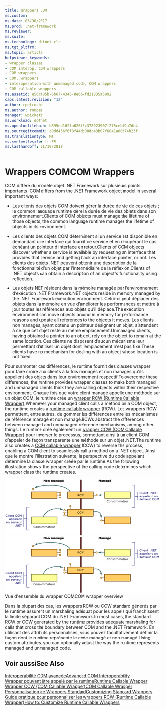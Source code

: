 ```yaml
---
title: Wrappers COM
ms.custom: 
ms.date: 03/30/2017
ms.prod: .net-framework
ms.reviewer: 
ms.suite: 
ms.technology: dotnet-clr
ms.tgt_pltfrm: 
ms.topic: article
helpviewer_keywords:
- wrapper classes
- COM interop, COM wrappers
- COM wrappers
- COM, wrappers
- interoperation with unmanaged code, COM wrappers
- COM callable wrappers
ms.assetid: e56c485b-6b67-4345-8e66-fd21835a6092
caps.latest.revision: "12"
author: rpetrusha
ms.author: ronpet
manager: wpickett
ms.workload: dotnet
ms.openlocfilehash: b899ed162fa626f8c378923907f275cebf9a7db4
ms.sourcegitcommit: c0dd436f6f8f44dc80dc43b07f6841a00b74b23f
ms.translationtype: MT
ms.contentlocale: fr-FR
ms.lasthandoff: 01/19/2018
---
```

# <a name="com-wrappers"></a><span data-ttu-id="d067c-102">Wrappers COM</span><span class="sxs-lookup"><span data-stu-id="d067c-102">COM Wrappers</span></span>
<span data-ttu-id="d067c-103">COM diffère du modèle objet .NET Framework sur plusieurs points importants :</span><span class="sxs-lookup"><span data-stu-id="d067c-103">COM differs from the .NET Framework object model in several important ways:</span></span>  
  
-   <span data-ttu-id="d067c-104">Les clients des objets COM doivent gérer la durée de vie de ces objets ; le common language runtime gère la durée de vie des objets dans son environnement.</span><span class="sxs-lookup"><span data-stu-id="d067c-104">Clients of COM objects must manage the lifetime of those objects; the common language runtime manages the lifetime of objects in its environment.</span></span>  
  
-   <span data-ttu-id="d067c-105">Les clients des objets COM déterminent si un service est disponible en demandant une interface qui fournit ce service et en récupérant le cas échéant un pointeur d’interface en retour.</span><span class="sxs-lookup"><span data-stu-id="d067c-105">Clients of COM objects discover whether a service is available by requesting an interface that provides that service and getting back an interface pointer, or not.</span></span> <span data-ttu-id="d067c-106">Les clients des objets .NET peuvent obtenir une description de la fonctionnalité d’un objet par l’intermédiaire de la réflexion.</span><span class="sxs-lookup"><span data-stu-id="d067c-106">Clients of .NET objects can obtain a description of an object's functionality using reflection.</span></span>  
  
-   <span data-ttu-id="d067c-107">Les objets NET résident dans la mémoire managée par l’environnement d’exécution .NET Framework.</span><span class="sxs-lookup"><span data-stu-id="d067c-107">NET objects reside in memory managed by the .NET Framework execution environment.</span></span> <span data-ttu-id="d067c-108">Celui-ci peut déplacer des objets dans la mémoire en vue d’améliorer les performances et mettre à jour toutes les références aux objets qu’il déplace.</span><span class="sxs-lookup"><span data-stu-id="d067c-108">The execution environment can move objects around in memory for performance reasons and update all references to the objects it moves.</span></span> <span data-ttu-id="d067c-109">Les clients non managés, ayant obtenu un pointeur désignant un objet, s’attendent à ce que cet objet reste au même emplacement.</span><span class="sxs-lookup"><span data-stu-id="d067c-109">Unmanaged clients, having obtained a pointer to an object, rely on the object to remain at the same location.</span></span> <span data-ttu-id="d067c-110">Ces clients ne disposent d’aucun mécanisme leur permettant d’utiliser un objet dont l’emplacement n’est pas fixe.</span><span class="sxs-lookup"><span data-stu-id="d067c-110">These clients have no mechanism for dealing with an object whose location is not fixed.</span></span>  
  
 <span data-ttu-id="d067c-111">Pour surmonter ces différences, le runtime fournit des classes wrapper pour faire croire aux clients à la fois managés et non managés qu’ils appellent des objets dans leur environnement respectif.</span><span class="sxs-lookup"><span data-stu-id="d067c-111">To overcome these differences, the runtime provides wrapper classes to make both managed and unmanaged clients think they are calling objects within their respective environment.</span></span> <span data-ttu-id="d067c-112">Chaque fois que votre client managé appelle une méthode sur un objet COM, le runtime crée un [wrapper RCW (Runtime Callable Wrapper)](../../../docs/framework/interop/runtime-callable-wrapper.md).</span><span class="sxs-lookup"><span data-stu-id="d067c-112">Whenever your managed client calls a method on a COM object, the runtime creates a [runtime callable wrapper](../../../docs/framework/interop/runtime-callable-wrapper.md) (RCW).</span></span> <span data-ttu-id="d067c-113">Les wrappers RCW permettent, entre autres, de gommer les différences entre les mécanismes de référence managé et non managé.</span><span class="sxs-lookup"><span data-stu-id="d067c-113">RCWs abstract the differences between managed and unmanaged reference mechanisms, among other things.</span></span> <span data-ttu-id="d067c-114">Le runtime crée également un [wrapper CCW (COM Callable Wrapper)](../../../docs/framework/interop/com-callable-wrapper.md) pour inverser le processus, permettant ainsi à un client COM d’appeler de façon transparente une méthode sur un objet .NET.</span><span class="sxs-lookup"><span data-stu-id="d067c-114">The runtime also creates a [COM callable wrapper](../../../docs/framework/interop/com-callable-wrapper.md) (CCW) to reverse the process, enabling a COM client to seamlessly call a method on a .NET object.</span></span> <span data-ttu-id="d067c-115">Ainsi que le montre l’illustration suivante, la perspective du code appelant détermine la classe wrapper créée par le runtime.</span><span class="sxs-lookup"><span data-stu-id="d067c-115">As the following illustration shows, the perspective of the calling code determines which wrapper class the runtime creates.</span></span>  
  
 <span data-ttu-id="d067c-116">![Vue d’ensemble du wrapper COM](../../../docs/framework/interop/media/bidirectional.gif "bidirectionnelle")</span><span class="sxs-lookup"><span data-stu-id="d067c-116">![COM wrapper overview](../../../docs/framework/interop/media/bidirectional.gif "bidirectional")</span></span>  
<span data-ttu-id="d067c-117">Vue d'ensemble du wrapper COM</span><span class="sxs-lookup"><span data-stu-id="d067c-117">COM wrapper overview</span></span>  
  
 <span data-ttu-id="d067c-118">Dans la plupart des cas, les wrappers RCW ou CCW standard générés par le runtime assurent un marshaling adéquat pour les appels qui franchissent la limite séparant COM du .NET Framework.</span><span class="sxs-lookup"><span data-stu-id="d067c-118">In most cases, the standard RCW or CCW generated by the runtime provides adequate marshaling for calls that cross the boundary between COM and the .NET Framework.</span></span> <span data-ttu-id="d067c-119">En utilisant des attributs personnalisés, vous pouvez facultativement définir la façon dont le runtime représente le code managé et non managé.</span><span class="sxs-lookup"><span data-stu-id="d067c-119">Using custom attributes, you can optionally adjust the way the runtime represents managed and unmanaged code.</span></span>  
  
## <a name="see-also"></a><span data-ttu-id="d067c-120">Voir aussi</span><span class="sxs-lookup"><span data-stu-id="d067c-120">See Also</span></span>  
 [<span data-ttu-id="d067c-121">Interopérabilité COM avancée</span><span class="sxs-lookup"><span data-stu-id="d067c-121">Advanced COM Interoperability</span></span>](http://msdn.microsoft.com/library/3ada36e5-2390-4d70-b490-6ad8de92f2fb)  
 [<span data-ttu-id="d067c-122">Wrapper pouvant être appelé par le runtime</span><span class="sxs-lookup"><span data-stu-id="d067c-122">Runtime Callable Wrapper</span></span>](../../../docs/framework/interop/runtime-callable-wrapper.md)  
 [<span data-ttu-id="d067c-123">Wrapper CCW (COM Callable Wrapper)</span><span class="sxs-lookup"><span data-stu-id="d067c-123">COM Callable Wrapper</span></span>](../../../docs/framework/interop/com-callable-wrapper.md)  
 [<span data-ttu-id="d067c-124">Personnalisation de Wrappers Standard</span><span class="sxs-lookup"><span data-stu-id="d067c-124">Customizing Standard Wrappers</span></span>](http://msdn.microsoft.com/library/c40d089b-6a3c-41b5-a20d-d760c215e49d)  
 [<span data-ttu-id="d067c-125">Guide pratique pour personnaliser les wrappers RCW (Runtime Callable Wrapper)</span><span class="sxs-lookup"><span data-stu-id="d067c-125">How to: Customize Runtime Callable Wrappers</span></span>](http://msdn.microsoft.com/library/4a4bb3da-4d60-4517-99f2-78d46a681732)
